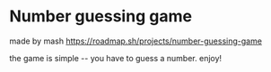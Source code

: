 # Number guessing game
made by mash
https://roadmap.sh/projects/number-guessing-game

the game is simple -- you have to guess a number.
enjoy!
